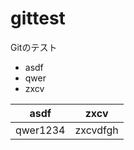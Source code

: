 # gittest
Gitのテスト

* asdf
* qwer
* zxcv

|asdf|zxcv|
| ------------- | ------------- |
|qwer1234|zxcvdfgh|
